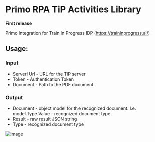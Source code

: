 # Primo RPA TiP Activities Library
__First release__

Primo Integration for Train In Progress IDP (https://traininprogress.ai/)

## Usage:

### Input
* Serverl Url - URL for the TiP server
* Token - Authentication Token
* Document - Path to the PDF document

### Output
* Document - object model for the recognized document. I.e. model.Type.Value - recognized document type
* Result - raw result JSON string
* Type - recognized document type

![image](https://user-images.githubusercontent.com/8797058/233792606-bef1ab5b-7233-4b32-b1d3-de6f6dadb10e.png)
